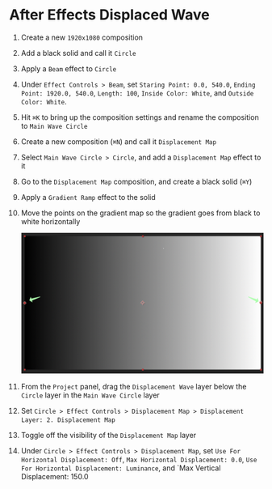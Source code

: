 # After Effects Displaced Wave

1. Create a new `1920x1080` composition
2. Add a black solid and call it `Circle`
3. Apply a `Beam` effect to `Circle`
4. Under `Effect Controls > Beam`, set `Staring Point: 0.0, 540.0`, `Ending Point: 1920.0, 540.0`, `Length: 100`, `Inside Color: White`, and `Outside Color: White`.
5. Hit `⌘K` to bring up the composition settings and rename the composition to `Main Wave Circle`
6. Create a new composition (`⌘N`) and call it `Displacement Map`
7. Select `Main Wave Circle > Circle`, and add a `Displacement Map` effect to it
8. Go to the `Displacement Map` composition, and create a black solid (`⌘Y`)
9. Apply a `Gradient Ramp` effect to the solid
10. Move the points on the gradient map so the gradient goes from black to white horizontally

    ![Gradient](assets/after-effects-displacement-map-gradient.png)

11. From the `Project` panel, drag the `Displacement Wave` layer below the `Circle` layer in the `Main Wave Circle` layer
12. Set `Circle > Effect Controls > Displacement Map > Displacement Layer: 2. Displacement Map`
13. Toggle off the visibility of the `Displacement Map` layer
14. Under `Circle > Effect Controls > Displacement Map`, set `Use For Horizontal Displacement: Off`, `Max Horizontal Displacement: 0.0`, `Use For Horizontal Displacement: Luminance`, and `Max Vertical Displacement: 150.0
